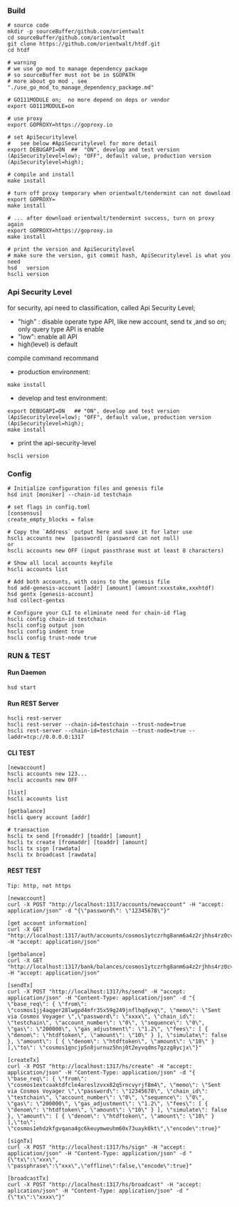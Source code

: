 ### Build    
    # source code
    mkdir -p sourceBuffer/github.com/orientwalt
    cd sourceBuffer/github.com/orientwalt
    git clone https://github.com/orientwalt/htdf.git    
    cd htdf
    
    # warning
    # we use go mod to manage dependency package
    # so sourceBuffer must not be in $GOPATH
    # more about go mod , see "./use_go_mod_to_manage_dependency_package.md"
    
    # GO111MODULE on;  no more depend on deps or vendor 
    export GO111MODULE=on
    
    # use proxy
    export GOPROXY=https://goproxy.io
    
    # set ApiSecuritylevel
    #   see below #ApiSecuritylevel for more detail 
    export DEBUGAPI=ON  ##  "ON", develop and test version (ApiSecuritylevel=low); "OFF", default value, production version (ApiSecuritylevel=high); 
    
    # compile and install
    make install    
        
    # turn off proxy temporary when orientwalt/tendermint can not download
    export GOPROXY=
    make install
    
    # ... after download orientwalt/tendermint success, turn on proxy again
    export GOPROXY=https://goproxy.io
    make install

    # print the version and ApiSecuritylevel
    # make sure the version, git commit hash, ApiSecuritylevel is what you need
    hsd   version
    hscli version     
    
    
### Api Security Level
for security, api need to classification, called  Api Security Level;
- "high" : disable operate type API, like new account, send tx ,and so on; only query type API is enable  
- "low": enable all API  
-  high(level) is default


compile command recommand
- production environment:    

```
make install
```
  
- develop and test environment:  

```
export DEBUGAPI=ON   ## "ON", develop and test version (ApiSecuritylevel=low); "OFF", default value, production version (ApiSecuritylevel=high);
make install
```
  
- print the api-security-level
```
hscli version
```


### Config
    # Initialize configuration files and genesis file
    hsd init [moniker] --chain-id testchain

    # set flags in config.toml
    [consensus]
    create_empty_blocks = false

    # Copy the `Address` output here and save it for later use
    hscli accounts new  [password] (password can not null)
    or
    hscli accounts new OFF (input passthrase must at least 8 characters)  

    # Show all local accounts keyfile
    hscli accounts list

    # Add both accounts, with coins to the genesis file
    hsd add-genesis-account [addr] [amount] (amount:xxxstake,xxxhtdf)
    hsd gentx [genesis-account]
    hsd collect-gentxs

    # Configure your CLI to eliminate need for chain-id flag
    hscli config chain-id testchain
    hscli config output json
    hscli config indent true
    hscli config trust-node true
  
### RUN & TEST
#### Run Daemon
    hsd start
#### Run REST Server
    hscli rest-server
    hscli rest-server --chain-id=testchain --trust-node=true
    hscli rest-server --chain-id=testchain --trust-node=true --laddr=tcp://0.0.0.0:1317
                      
#### CLI TEST
    [newaccount]
    hscli accounts new 123... 
    hscli accounts new OFF       
    
    [list]
    hscli accounts list
    
    [getbalance]
    hscli query account [addr]
    
    # transaction
    hscli tx send [fromaddr] [toaddr] [amount]
    hscli tx create [fromaddr] [toaddr] [amount]
    hscli tx sign [rawdata]
    hscli tx broadcast [rawdata]

#### REST TEST
    Tip: http, not https
    
    [newaccount]
    curl -X POST "http://localhost:1317/accounts/newaccount" -H "accept: application/json" -d "{\"password\": \"12345678\"}"

    [get account information]
    curl -X GET "http://localhost:1317/auth/accounts/cosmos1ytczrhg8anm6a4z2rjhhs4rz0cvrxc5yna0f68" -H "accept: application/json"

    [getbalance]
    curl -X GET "http://localhost:1317/bank/balances/cosmos1ytczrhg8anm6a4z2rjhhs4rz0cvrxc5yna0f68" -H "accept: application/json"

    [sendTx]
    curl -X POST "http://localhost:1317/hs/send" -H "accept: application/json" -H "Content-Type: application/json" -d "{ \"base_req\": { \"from\": \"cosmos1jj4aqger28lwgpd4mfr35x59g249jnflhqdyxq\", \"memo\": \"Sent via Cosmos Voyager \",\"password\": \"xxxx\", \"chain_id\": \"testchain\", \"account_number\": \"0\", \"sequence\": \"0\", \"gas\": \"200000\", \"gas_adjustment\": \"1.2\", \"fees\": [ { \"denom\": \"htdftoken\", \"amount\": \"10\" } ], \"simulate\": false }, \"amount\": [ { \"denom\": \"htdftoken\", \"amount\": \"10\" } ],\"to\": \"cosmos1gncjp5n8jurnuz5hnj0t2eyvqdms7gzzg8ycjx\"}"
    
    [createTx]
    curl -X POST "http://localhost:1317/hs/create" -H "accept: application/json" -H "Content-Type: application/json" -d "{ \"base_req\": { \"from\": \"cosmos1extcaaktdfcle4areslzvxx82q5rncvyrjf8m4\", \"memo\": \"Sent via Cosmos Voyager \",\"password\": \"12345678\", \"chain_id\": \"testchain\", \"account_number\": \"0\", \"sequence\": \"0\", \"gas\": \"200000\", \"gas_adjustment\": \"1.2\", \"fees\": [ { \"denom\": \"htdftoken\", \"amount\": \"10\" } ], \"simulate\": false }, \"amount\": [ { \"denom\": \"htdftoken\", \"amount\": \"10\" } ],\"to\": \"cosmos1ehdzkfgvqana4gc6keuymweuhm60x73uayk0kt\",\"encode\":true}"
    
    [signTx]
    curl -X POST "http://localhost:1317/hs/sign" -H "accept: application/json" -H "Content-Type: application/json" -d "{\"tx\":\"xxx\", \"passphrase\":\"xxx\",\"offline\":false,\"encode\":true}"
    
    [broadcastTx]
    curl -X POST "http://localhost:1317/hs/broadcast" -H "accept: aplication/json" -H "Content-Type: application/json" -d "{\"tx\":\"xxxx\"}"
